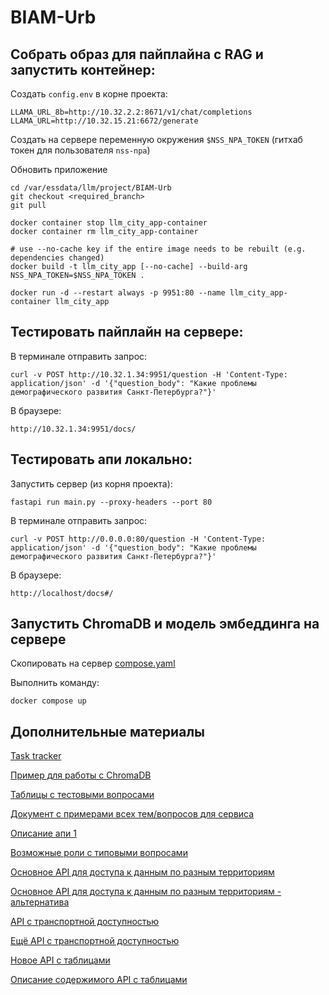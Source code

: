 # BIAM-Urb

## Собрать образ для пайплайна с RAG и запустить контейнер:

Создать `config.env` в корне проекта:
```
LLAMA_URL_8b=http://10.32.2.2:8671/v1/chat/completions
LLAMA_URL=http://10.32.15.21:6672/generate
```

Создать на сервере переменную окружения `$NSS_NPA_TOKEN` (гитхаб токен для пользователя `nss-npa`)

Обновить приложение
```
cd /var/essdata/llm/project/BIAM-Urb
git checkout <required_branch>
git pull

docker container stop llm_city_app-container
docker container rm llm_city_app-container

# use --no-cache key if the entire image needs to be rebuilt (e.g. dependencies changed)
docker build -t llm_city_app [--no-cache] --build-arg NSS_NPA_TOKEN=$NSS_NPA_TOKEN . 
 
docker run -d --restart always -p 9951:80 --name llm_city_app-container llm_city_app
```

## Тестировать пайплайн на сервере:

В терминале отправить запрос:
```
curl -v POST http://10.32.1.34:9951/question -H 'Content-Type: application/json' -d '{"question_body": "Какие проблемы демографического развития Санкт-Петербурга?"}'
```
В браузере:
```
http://10.32.1.34:9951/docs/
```

## Тестировать апи локально:

Запустить сервер (из корня проекта):
```
fastapi run main.py --proxy-headers --port 80
```

В терминале отправить запрос:
```
curl -v POST http://0.0.0.0:80/question -H 'Content-Type: application/json' -d '{"question_body": "Какие проблемы демографического развития Санкт-Петербурга?"}'
```
В браузере:
```
http://localhost/docs#/
```

## Запустить ChromaDB и модель эмбеддинга на сервере

Скопировать на сервер [compose.yaml](docker/chroma/compose.yaml)

Выполнить команду:
```
docker compose up
```

## Дополнительные материалы
[Task tracker](https://github.com/orgs/ITMO-NSS-team/projects/3)

[Пример для работы с ChromaDB](https://github.com/aimclub/stairs-rag)

[Таблицы с тестовыми вопросами](https://docs.google.com/spreadsheets/d/1FseP8q0kuRyUc4PJWUfR3yzFLmOi8bBplZRQ-H6F3WU/edit?gid=28598507)

[Документ с примерами всех тем/вопросов для сервиса](https://docs.google.com/document/d/1bZWENunwM2j2x67a4yRUagvw3-OiC4zz/edit?pli=1)

[Описание апи 1](https://docs.google.com/document/d/104Cznsoj9RL0iQsDFqz3RGIOYqQDEvZebI-ecmk0CpI/edit)

[Возможные роли с типовыми вопросами](https://docs.google.com/document/d/1DtBHCn04urr_7gJq_X0tQ-hD6yhVBdmj/edit)

[Основное API для доступа к данным по разным территориям](http://10.32.1.107:1244/swagger-ui/#/)

[Основное API для доступа к данным по разным территориям - альтернатива](https://main-api-new.idu.actcognitive.org/swagger-ui/#/)

[API с транспортной доступностью](http://10.32.1.65:5000/docs#/)

[Ещё API с транспортной доступностью](http://10.32.1.42:5000/docs#/)

[Новое API с таблицами](http://10.32.1.42/docs)

[Описание содержимого API с таблицами](https://niuitmo-my.sharepoint.com/:x:/g/personal/412499_niuitmo_ru/EcbagMIPX0BGoiPcPwXMJjsBnP1I0o4mndqqGVi54wmsoA?rtime=qcIb9LKZ3Eg)
